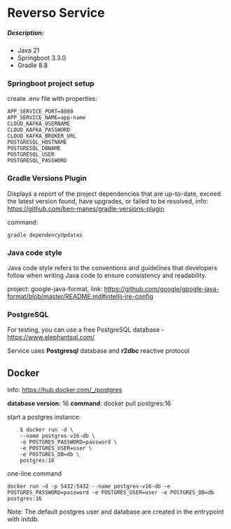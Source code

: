 # Reverso Service

##### Description:

* Java 21
* Springboot 3.3.0
* Gradle 8.8

### Springboot project setup

create .env file with properties:

```
APP_SERVICE_PORT=8080
APP_SERVICE_NAME=app-name
CLOUD_KAFKA_USERNAME
CLOUD_KAFKA_PASSWORD
CLOUD_KAFKA_BROKER_URL
POSTGRESQL_HOSTNAME
POSTGRESQL_DBNAME
POSTGRESQL_USER
POSTGRESQL_PASSWORD
```

### Gradle Versions Plugin

Displays a report of the project dependencies that are up-to-date, exceed the latest version found, have upgrades, or
failed to be resolved, info: https://github.com/ben-manes/gradle-versions-plugin

command:

```
gradle dependencyUpdates
```

### Java code style

Java code style refers to the conventions and guidelines that developers follow when writing Java code to ensure
consistency and readability.

project: google-java-format,
link: https://github.com/google/google-java-format/blob/master/README.md#intellij-jre-config

### PostgreSQL

For testing, you can use a free PostgreSQL database - https://www.elephantsql.com/

Service uses **Postgresql** database and **r2dbc** reactive protocol

## Docker

Info: https://hub.docker.com/_/postgres

**database version**: 16
**command**: docker pull postgres:16

start a postgres instance:

```
    $ docker run -d \
    --name postgres-v16-db \
    -e POSTGRES_PASSWORD=password \
    -e POSTGRES_USER=user \
    -e POSTGRES_DB=db \
    postgres:16
```

one-line command

```
docker run -d -p 5432:5432 --name postgres-v16-db -e POSTGRES_PASSWORD=password -e POSTGRES_USER=user -e POSTGRES_DB=db postgres:16
```

Note:
The default postgres user and database are created in the entrypoint with initdb.
